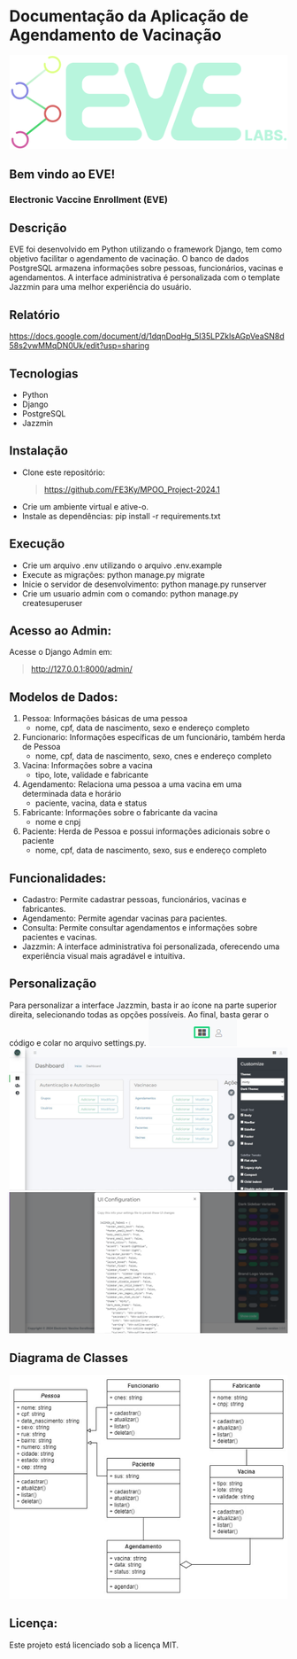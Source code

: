 # Documentação da Aplicação de Agendamento de Vacinação

![](static/assets/complete_logo.svg)
<picture>
    <source media="(prefers-color-scheme: dark)" srcset="https://user-images.githubusercontent.com/25423296/163456776-7f95b81a-f1ed-45f7-b7ab-8fa810d529fa.png">
</picture>
## Bem vindo ao EVE!
### Electronic Vaccine Enrollment (EVE)

## Descrição
EVE foi desenvolvido em Python utilizando o framework Django, tem como objetivo facilitar o agendamento de vacinação. O banco de dados PostgreSQL armazena informações sobre pessoas, funcionários, vacinas e agendamentos. A interface administrativa é personalizada com o template Jazzmin para uma melhor experiência do usuário.

## Relatório
https://docs.google.com/document/d/1dqnDoqHg_5I35LPZklsAGpVeaSN8d58s2vwMMqDN0Uk/edit?usp=sharing

## Tecnologias
* Python
* Django
* PostgreSQL
* Jazzmin

## Instalação
 * Clone este repositório: 
    > https://github.com/FE3Ky/MPOO_Project-2024.1
 * Crie um ambiente virtual e ative-o.
 * Instale as dependências: pip install -r requirements.txt

## Execução
 * Crie um arquivo .env utilizando o arquivo .env.example
 * Execute as migrações: python manage.py migrate
 * Inicie o servidor de desenvolvimento: python manage.py runserver
 * Crie um usuario admin com o comando: python manage.py createsuperuser

## Acesso ao Admin:
Acesse o Django Admin em: 
> http://127.0.0.1:8000/admin/

## Modelos de Dados:
1. Pessoa: Informações básicas de uma pessoa 
    * nome, cpf, data de nascimento, sexo e endereço completo
2. Funcionario: Informações específicas de um funcionário, também herda de Pessoa 
    * nome, cpf, data de nascimento, sexo, cnes e endereço completo
3. Vacina: Informações sobre a vacina 
    * tipo, lote, validade e fabricante
4. Agendamento: Relaciona uma pessoa a uma vacina em uma determinada data e horário
    * paciente, vacina, data e status
5. Fabricante: Informações sobre o fabricante da vacina
    * nome e cnpj 
6. Paciente: Herda de Pessoa e possui informações adicionais sobre o paciente 
    * nome, cpf, data de nascimento, sexo, sus e endereço completo

## Funcionalidades:
 * Cadastro: Permite cadastrar pessoas, funcionários, vacinas e fabricantes.
 * Agendamento: Permite agendar vacinas para pacientes.
 * Consulta: Permite consultar agendamentos e informações sobre pacientes e vacinas.
 * Jazzmin: A interface administrativa foi personalizada, oferecendo uma experiência visual mais agradável e intuitiva.

## Personalização
Para personalizar a interface Jazzmin, basta ir ao ícone na parte superior direita, selecionando todas as opções possíveis. Ao final, basta gerar o código e colar no arquivo settings.py.
![](static/assets/eve_screenshot_2_custom.jpeg.png)
![](static/assets/eve_screenshot_1_custom.jpeg)
![](static/assets/eve_screenshot_3_custom.jpeg.png)

## Diagrama de Classes
<img src="static/assets/eve_class_uml.jpeg">

## Licença:
Este projeto está licenciado sob a licença MIT.


